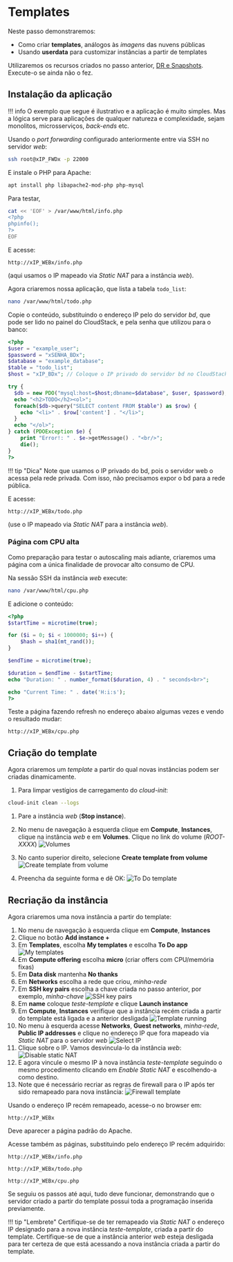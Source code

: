 # Templates

Neste passo demonstraremos:

- Como criar __templates__, análogos às _imagens_ das nuvens públicas
- Usando __userdata__ para customizar instâncias a partir de templates

Utilizaremos os recursos criados no passo anterior, [DR e Snapshots](snapshots.md). Execute-o se ainda não o fez.

## Instalação da aplicação

!!! info
    O exemplo que segue é ilustrativo e a aplicação é muito simples. Mas a lógica serve para aplicações de qualquer natureza e complexidade, sejam monolitos, microsserviços, _back-ends_ etc.

Usando o _port forwarding_ configurado anteriormente entre via SSH no servidor _web_:

```bash
ssh root@xIP_FWDx -p 22000
```

E instale o PHP para Apache:
```bash
apt install php libapache2-mod-php php-mysql
```

Para testar,
```bash
cat << 'EOF' > /var/www/html/info.php
<?php
phpinfo();
?>
EOF
```

E acesse:
```
http://xIP_WEBx/info.php
```
(aqui usamos o IP mapeado via _Static NAT_ para a instância _web_).

Agora criaremos nossa aplicação, que lista a tabela `todo_list`:

```bash
nano /var/www/html/todo.php
```

Copie o conteúdo, substituindo o endereço IP pelo do servidor _bd_, que pode ser lido no painel do CloudStack, e pela senha que utilizou para o banco:

```php
<?php
$user = "example_user";
$password = "xSENHA_BDx";
$database = "example_database";
$table = "todo_list";
$host = "xIP_BDx"; // Coloque o IP privado do servidor bd no CloudStack

try {
  $db = new PDO("mysql:host=$host;dbname=$database", $user, $password);
  echo "<h2>TODO</h2><ol>"; 
  foreach($db->query("SELECT content FROM $table") as $row) {
    echo "<li>" . $row['content'] . "</li>";
  }
  echo "</ol>";
} catch (PDOException $e) {
    print "Error!: " . $e->getMessage() . "<br/>";
    die();
}
?>
```

!!! tip "Dica"
    Note que usamos o IP privado do bd, pois o servidor web o acessa pela rede privada. Com isso, não precisamos expor o bd para a rede pública.

E acesse:
```
http://xIP_WEBx/todo.php
```
(use o IP mapeado via _Static NAT_ para a instância _web_).

### Página com CPU alta

Como preparação para testar o autoscaling mais adiante, criaremos uma página com a única finalidade de provocar alto consumo de CPU.

Na sessão SSH da instância _web_ execute:

```bash
nano /var/www/html/cpu.php
```
E adicione o conteúdo:
```php
<?php
$startTime = microtime(true);

for ($i = 0; $i < 1000000; $i++) {
    $hash = sha1(mt_rand());
}

$endTime = microtime(true);

$duration = $endTime - $startTime;
echo "Duration: " . number_format($duration, 4) . " seconds<br>";

echo "Current Time: " . date('H:i:s');
?>
```

Teste a página fazendo refresh no endereço abaixo algumas vezes e vendo o resultado mudar:
```
http://xIP_WEBx/cpu.php
```

## Criação do template

Agora criaremos um _template_ a partir do qual novas instâncias podem ser criadas dinamicamente.

1. Para limpar vestígios de carregamento do _cloud-init_:
```bash
cloud-init clean --logs
```

1. Pare a instância _web_ (__Stop instance__).

2. No menu de navegação à esquerda clique em __Compute__, __Instances__, clique na instância _web_ e em __Volumes__. Clique no link do volume (_ROOT-XXXX_)
![Volumes](volumes.png)
1. No canto superior direito, selecione __Create template from volume__
![Create template from volume](template-from-volume.png)
1. Preencha da seguinte forma e dê OK:
![To Do template](todo-template.png)

## Recriação da instância

Agora criaremos uma nova instância a partir do template:

1. No menu de navegação à esquerda clique em __Compute__, __Instances__
2. Clique no botão __Add instance +__
3. Em __Templates__, escolha __My templates__ e escolha __To Do app__ 
![My templates](my-templates.png)
4. Em __Compute offering__ escolha __micro__ (criar offers com CPU/memória fixas)
5. Em __Data disk__ mantenha __No thanks__
6. Em __Networks__ escolha a rede que criou, _minha-rede_
7. Em __SSH key pairs__ escolha a chave criada no passo anterior, por exemplo, _minha-chave_
![SSH key pairs](choose-keypair.png)
8.  Em __name__ coloque _teste-template_ e clique __Launch instance__
9.  Em __Compute__, __Instances__ verifique que a instância recém criada a partir do template está ligada e a anterior desligada
![Template running](template-running.png)
10.  No menu à esquerda acesse __Networks__, __Guest networks__, _minha-rede_, __Public IP addresses__ e clique no endereço IP que fora mapeado via _Static NAT_ para o servidor _web_
![Select IP](select-ip.png)
11.  Clique sobre o IP. Vamos desvincula-lo da instância _web_:
![Disable static NAT](disable-static-nat.png)
12.  E agora vincule o mesmo IP à nova instância _teste-template_ seguindo o mesmo procedimento clicando em _Enable Static NAT_ e escolhendo-a como destino.
13.  Note que é necessário recriar as regras de firewall para o IP após ter sido remapeado para nova instância:
![Firewall template](firewall-template.png)

Usando o endereço IP recém remapeado, acesse-o no browser em:
```
http://xIP_WEBx
```
Deve aparecer a página padrão do Apache.

Acesse também as páginas, substituindo pelo endereço IP recém adquirido:

```
http://xIP_WEBx/info.php
```
```
http://xIP_WEBx/todo.php
```
```
http://xIP_WEBx/cpu.php
```

Se seguiu os passos até aqui, tudo deve funcionar, demonstrando que o servidor criado a partir do template possui toda a programação inserida previamente.

!!! tip "Lembrete"
    Certifique-se de ter remapeado via _Static NAT_ o endereço IP designado para a nova instância _teste-template_, criada a partir do template. Certifique-se de que a instância anterior _web_ esteja desligada para ter certeza de que está acessando a nova instância criada a partir do template.
